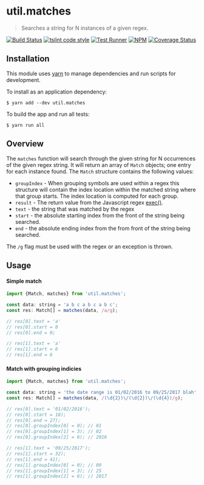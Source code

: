 # util.matches

> Searches a string for N instances of a given regex.

[![Build Status](https://travis-ci.org/jmquigley/util.matches.svg?branch=master)](https://travis-ci.org/jmquigley/util.matches)
[![tslint code style](https://img.shields.io/badge/code_style-TSlint-5ed9c7.svg)](https://palantir.github.io/tslint/)
[![Test Runner](https://img.shields.io/badge/testing-ava-blue.svg)](https://github.com/avajs/ava)
[![NPM](https://img.shields.io/npm/v/util.matches.svg)](https://www.npmjs.com/package/util.matches)
[![Coverage Status](https://coveralls.io/repos/github/jmquigley/util.matches/badge.svg?branch=master)](https://coveralls.io/github/jmquigley/util.matches?branch=master)


## Installation

This module uses [yarn](https://yarnpkg.com/en/) to manage dependencies and run scripts for development.

To install as an application dependency:
```
$ yarn add --dev util.matches
```

To build the app and run all tests:
```
$ yarn run all
```


## Overview

The `matches` function will search through the given string for N occurrences of the given regex string.  It will return an array of `Match` objects; one entry for each instance found.  The `Match` structure contains the following values:

- `groupIndex` - When grouping symbols are used within a regex this structure will contain the index location within the matched string where that group starts.  The index location is computed for each group.
- `result` - The return value from the Javascript regex [exec()](https://developer.mozilla.org/en-US/docs/Web/JavaScript/Reference/Global_Objects/RegExp/exec).
- `text` - the string that was matched by the regex
- `start` - the absolute starting index from the front of the string being searched.
- `end` - the absolute ending index from the from front of the string being searched.

The `/g` flag must be used with the regex or an exception is thrown.


## Usage

#### Simple match
```javascript
import {Match, matches} from 'util.matches';

const data: string = 'a b c a b c a b c';
const res: Match[] = matches(data, /a/g);

// res[0].text = 'a'
// res[0].start = 0
// res[0].end = 0;

// res[1].text = 'a'
// res[1].start = 6
// res[1].end = 6
```

#### Match with grouping indicies

```javascript
import {Match, matches} from 'util.matches';

const data: string = 'the date range is 01/02/2016 to 09/25/2017 blah';
const res: Match[] = matches(data, /(\d{2})\/(\d{2})\/(\d{4})/g);

// res[0].text = '01/02/2016');
// res[0].start = 18);
// res[0].end = 27);
// res[0].groupIndex[0] = 0); // 01
// res[0].groupIndex[1] = 3); // 02
// res[0].groupIndex[2] = 6); // 2016

// res[1].text = '09/25/2017');
// res[1].start = 32);
// res[1].end = 41);
// res[1].groupIndex[0] = 0); // 09
// res[1].groupIndex[1] = 3); // 25
// res[1].groupIndex[2] = 6); // 2017
```
